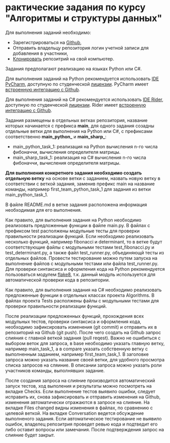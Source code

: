 # рактические задания по курсу "Алгоритмы и структуры данных"

Для выполнения заданий необходимо:
- Зарегистрироваться на [Github](https://github.com/),
- Отправить владельцу репозитория логин учетной записи для добавления в участники,
- [Клонировать](https://www.jetbrains.com/help/pycharm/manage-projects-hosted-on-github.html) 
репозитрий на свой компьютер.

Задания предполагают реализацию на языках Python или C#.

Для выполнения заданий на Python рекомендуется использовать 
[IDE PyCharm](https://www.jetbrains.com/pycharm/), доступную по студенческой 
[лицензии](https://www.jetbrains.com/community/education/#students). PyCharm имеет 
[встроенную интеграцию с Github](https://www.jetbrains.com/help/pycharm/github.html).

Для выполнения заданий на C# рекомендуется использовать [IDE Rider](https://www.jetbrains.com/rider/),
доступную по студенческой [лицензии](https://www.jetbrains.com/community/education/#students).
Rider имеет [встроенную интеграцию с Github](https://www.jetbrains.com/help/rider/GitHub.html).

Задания размещены в отдельных ветках репозитория, название которых начинается с префикса **main**, 
для одного задания созадны отдельные ветки для выполнения на Python или C#, с префиксами соответственно 
**main_python_** и **main_sharp_**:
- main_python_task_1: реализация на Python вычисления n-го числа фибоначчи, вычисления определителя матрицы.
- main_sharp_task_1: реализация на C# вычисления n-го числа фибоначчи, вычисления определителя матрицы.

**Для выполнения конкретного задания необходимо создать отдельную ветку** на основе ветки с заданием, 
назвать новую ветку в соответствии с веткой задания, заменив префикс main на название команды, например 
first_team_python_task_1 для задания из ветки main_python_task_1.

В файле README.md в ветке задания расположена информация необходимая для его выполнения. 

Как правило, для выполнения задания на Python необходимо реализовать предложенные функции в файле main.py. 
В файлах с префиксом test располжены модульные тесты для проверки правильности реализации функций. 
Если необходимо реализовать несколько функций, например fibonacci и determinant, то в ветке будут 
соответствующие файлы с модульными тестами test_fibonacci.py и test_determinant.py, а также файл 
test_runner.py, объединяющй тесты из отдельных файлов. Провести тестирование можно путем запуска на 
выполнение файлов с модульными тестами или файла test_runner.py. 
Для проверки синтаксиса и оформления кода на Python рекомендуется пользоваться модулем 
[flake8](https://russianblogs.com/article/56821961426/), т.к. данный модуль используется для автоматической 
проверки кода в репозитории.

Как правило, для выполнения задания на C# необходимо реализовать предложенные функции в отдельных классах 
проекта Algorithms. В файлах проекта Tests располжены файлы с модульными тестами для проверки правильности 
реализации функций.

После реализации предложенных функций, прохождения всех модульных тестов, проверки синтаксиса и оформления 
кода, необходимо зафиксировать изменения (git commit) и отправить их в репозиторий на Github (git push). 
После чего создать на Github запрос слияния с главной веткой задания (pull reqest). Важно не ошибиться с 
выбором веток для запроса, в base необходимо указать главную ветку, например main_task_1, а в compare 
указать собственную ветку с выполненным заданием, например first_team_task_1. В заголовке запроса можно
указать название своей ветки, для удобного просмотра списка запросов на сляиние. В описании запроса 
можно указать роли участников команды, выполнявших задание.

После создания запроса на слияние производится автоматический запуск тестов, ход выполения и результаты 
можно посмотреть на вкладке Checks. Если выполнение тестов выявило ошибки, следует исправить их, снова 
зафиксировать и отправить изменения на Github, изменения автоматически отражаются в запросе на слияние. 
На вкладке Files changed видны изменения в файлах, по сравнению с целевой веткой. На вкладке Conversation 
ведется обсуждение выполненого задания. Если автоматическое тестирование не выявило ошибок, владелец 
репозитрия проведет ревью кода и подтведит его либо оставит вопросы или замечания. После подтверждения 
запрос на слияние будет закрыт.
